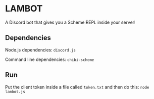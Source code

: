 LAMBOT
======

A Discord bot that gives you a Scheme REPL inside your server!

## Dependencies

Node.js dependencies: `discord.js`

Command line dependencies: `chibi-scheme`

## Run

Put the client token inside a file called `token.txt` and then do this: `node lambot.js`
